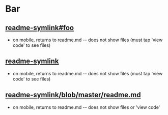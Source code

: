 # Bar

## [readme-symlink#foo](https://github.com/briancrink/readme-symlink#foo)

- on mobile, returns to readme.md -- does not show files (must tap 'view code'
  to see files)

## [readme-symlink](https://github.com/briancrink/readme-symlink)

- on mobile, returns to readme.md -- does not show files (must tap 'view code'
  to see files)

## [readme-symlink/blob/master/readme.md](https://github.com/briancrink/readme-symlink/blob/master/readme.md)

- on mobile, returns to readme.md -- does not show files or 'view code'
